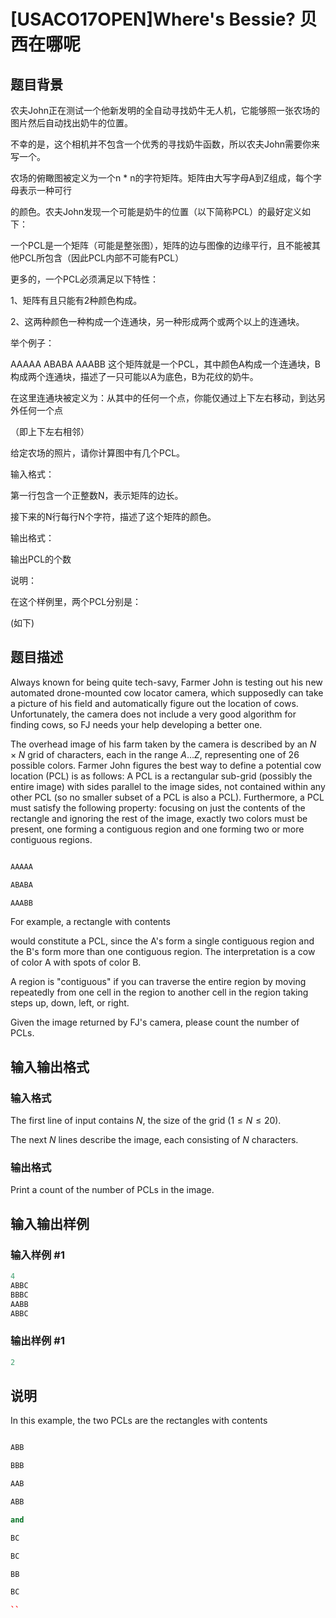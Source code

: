 # [USACO17OPEN]Where&#039;s Bessie? 贝西在哪呢

## 题目背景

农夫John正在测试一个他新发明的全自动寻找奶牛无人机，它能够照一张农场的图片然后自动找出奶牛的位置。

不幸的是，这个相机并不包含一个优秀的寻找奶牛函数，所以农夫John需要你来写一个。

农场的俯瞰图被定义为一个n \* n的字符矩阵。矩阵由大写字母A到Z组成，每个字母表示一种可行

的颜色。农夫John发现一个可能是奶牛的位置（以下简称PCL）的最好定义如下：

一个PCL是一个矩阵（可能是整张图），矩阵的边与图像的边缘平行，且不能被其他PCL所包含（因此PCL内部不可能有PCL）

更多的，一个PCL必须满足以下特性：

1、矩阵有且只能有2种颜色构成。

2、这两种颜色一种构成一个连通块，另一种形成两个或两个以上的连通块。

举个例子：

AAAAA ABABA AAABB 这个矩阵就是一个PCL，其中颜色A构成一个连通块，B构成两个连通块，描述了一只可能以A为底色，B为花纹的奶牛。

在这里连通块被定义为：从其中的任何一个点，你能仅通过上下左右移动，到达另外任何一个点

（即上下左右相邻）

给定农场的照片，请你计算图中有几个PCL。

输入格式：

第一行包含一个正整数N，表示矩阵的边长。

接下来的N行每行N个字符，描述了这个矩阵的颜色。

输出格式：

输出PCL的个数

说明：

在这个样例里，两个PCL分别是：

(如下)

## 题目描述

Always known for being quite tech-savy, Farmer John is testing out his new automated drone-mounted cow locator camera, which supposedly can take a picture of his field and automatically figure out the location of cows. Unfortunately, the camera does not include a very good algorithm for finding cows, so FJ needs your help developing a better one.

The overhead image of his farm taken by the camera is described by an $N \times N$ grid of characters, each in the range $A \ldots Z$, representing one of 26 possible colors. Farmer John figures the best way to define a potential cow location (PCL) is as follows: A PCL is a rectangular sub-grid (possibly the entire image) with sides parallel to the image sides, not contained within any other PCL (so no smaller subset of a PCL is also a PCL). Furthermore, a PCL must satisfy the following property: focusing on just the contents of the rectangle and ignoring the rest of the image, exactly two colors must be present, one forming a contiguous region and one forming two or more contiguous regions.

```cpp

AAAAA

ABABA

AAABB

```

For example, a rectangle with contents

would constitute a PCL, since the A's form a single contiguous region and the B's form more than one contiguous region. The interpretation is a cow of color A with spots of color B.

A region is "contiguous" if you can traverse the entire region by moving repeatedly from one cell in the region to another cell in the region taking steps up, down, left, or right.

Given the image returned by FJ's camera, please count the number of PCLs.

## 输入输出格式

### 输入格式

The first line of input contains $N$, the size of the grid ($1 \leq N \leq 20$).

The next $N$ lines describe the image, each consisting of $N$ characters.

### 输出格式

Print a count of the number of PCLs in the image.

## 输入输出样例

### 输入样例 #1

```cpp
4
ABBC
BBBC
AABB
ABBC
```


### 输出样例 #1

```cpp
2
```


## 说明

In this example, the two PCLs are the rectangles with contents

```cpp

ABB

BBB

AAB

ABB

and

BC

BC

BB

BC

``

